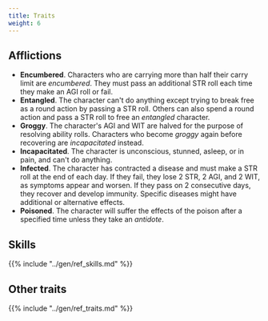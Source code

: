 ```yaml
---
title: Traits
weight: 6
---
```


## Afflictions
* **Encumbered**.
  Characters who are carrying more than half their carry limit are *encumbered*.
  They must pass an additional STR roll each time they make an AGI roll or fail.
* **Entangled**.
  The character can't do anything except trying to break free as a round action by passing a STR roll.
  Others can also spend a round action and pass a STR roll to free an *entangled* character.
* **Groggy**.
  The character's AGI and WIT are halved for the purpose of resolving ability rolls.
  Characters who become *groggy* again before recovering are *incapacitated* instead.
* **Incapacitated**.
  The character is unconscious, stunned, asleep, or in pain, and can't do anything.
* **Infected**.
  The character has contracted a disease and must make a STR roll at the end of each day.
  If they fail, they lose 2 STR, 2 AGI, and 2 WIT, as symptoms appear and worsen.
  If they pass on 2 consecutive days, they recover and develop immunity.
  Specific diseases might have additional or alternative effects.
* **Poisoned**.
  The character will suffer the effects of the poison after a specified time unless they take an *antidote*.


## Skills
{{% include "../gen/ref_skills.md" %}}


## Other traits
{{% include "../gen/ref_traits.md" %}}
